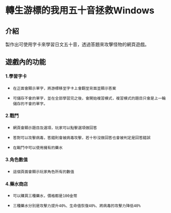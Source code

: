 # 轉生游標的我用五十音拯救Windows
## 介紹
製作出可使用字卡來學習日文五十音，透過答題來攻擊怪物的網頁遊戲。

## 遊戲內的功能 
####  1.學習字卡
*     在正面會顯示單字，將游標移至字卡上會翻至背面並顯示答案    
*     可儲存不會的單字，並在全部學習完之後，會開始複習模式，複習模式的題目只會是上一輪儲存的不會的單字。
#### 2.戰鬥
*     網頁會顯示題目及選項，玩家可以點擊選項做回答
*     答對可以攻擊病毒，答錯則會被病毒攻擊，若十秒沒做回答也會被判定是回答錯誤
*     在戰鬥中可以使用擁有的藥水
#### 3.角色數值
*     這個頁面會顯示玩家角色所有的數值
#### 4.藥水商店
*     可以購買三種藥水，價格都是100金幣
*     三種藥水分別是攻擊力提升40%、生命值恢復40%、將病毒的攻擊力降低40%
